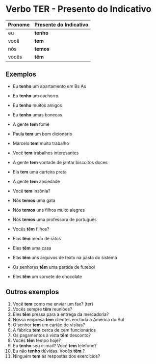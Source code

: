 # Verbo TER - Presento do Indicativo

| Pronome | Presente do Indicativo |
| -- | -- |
| eu    | **tenho** |
| você  | **tem** |
| nós   | **temos** |
| vocês | **têm** |

## Exemplos

* Eu **tenho** um apartamento em Bs As
* Eu **tenho** um cachorro
* Eu **tenho** muitos amigos
* Eu **tenho** umas bonecas

* A gente **tem** fome
* Paula **tem** um bom dicionário
* Marcelo **tem** muito trabalho
* Você **tem** trabalhos interesantes
* A gente **tem** vontade de jantar biscoitos doces
* Ela **tem** uma carteira preta
* A gente **tem** ansiedade
* Você **tem** insônia?

* Nós **temos** uma gata
* Nós **temos** uns filhos muito alegres
* Nós **temos** uma professora de português

* Vocês **têm** filhos?
* Elas **têm** medo de ratos
* Eles **têm** uma casa
* Elas **têm** uns arquivos de texto na pasta do sistema
* Os senhores **têm** uma partida de futebol
* Eles **têm** um sorvete de chocolate

## Outros exemplos

1. Você **tem** como me enviar um fax? (ter)
2. Vocês sempre **têm** reuniões?
3. Eles **têm** pressa para a entrega da mercadoria?
4. Nossa empresa **tem** clientes em toda a América do Sul
5. O senhor **tem** um cartão de visitas?
6. A fábrica **tem** cerca de cem funcionários
7. Os pagamentos à vista **têm** desconto?
8. Vocês **têm** tempo hoje?
9. Eu **tenho** seu e-mail? Você **tem** telefone?
10. Eu não **tenho** dúvidas. Vocês **têm** ?
11. Ninguém **tem** as respostas dos exercícios?
